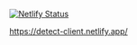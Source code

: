 [![Netlify Status](https://api.netlify.com/api/v1/badges/135a9dc8-3de5-4b2e-8e7f-b98d03a536c6/deploy-status)](https://app.netlify.com/sites/detect-client/deploys)


https://detect-client.netlify.app/
